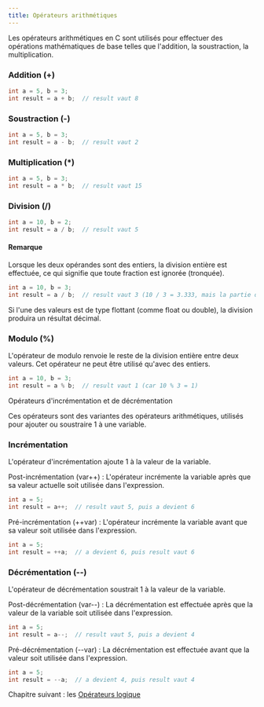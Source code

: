 ```yaml
---
title: Opérateurs arithmétiques
---
```


Les opérateurs arithmétiques en C sont utilisés pour effectuer des opérations mathématiques de base telles que l'addition, la soustraction, la multiplication.

### Addition (+)

```c
int a = 5, b = 3;
int result = a + b;  // result vaut 8
```

### Soustraction (-)

```c
int a = 5, b = 3;
int result = a - b;  // result vaut 2
```

### Multiplication (*)

```c
int a = 5, b = 3;
int result = a * b;  // result vaut 15
```

### Division (/)

```c
int a = 10, b = 2;
int result = a / b;  // result vaut 5
```

#### Remarque

Lorsque les deux opérandes sont des entiers, la division entière est effectuée, ce qui signifie que toute fraction est ignorée (tronquée).

```c
int a = 10, b = 3;
int result = a / b;  // result vaut 3 (10 / 3 = 3.333, mais la partie décimale est ignorée)
```

Si l'une des valeurs est de type flottant (comme float ou double), la division produira un résultat décimal.

### Modulo (%)

L'opérateur de modulo renvoie le reste de la division entière entre deux valeurs. Cet opérateur ne peut être utilisé qu'avec des entiers.

```c
int a = 10, b = 3;
int result = a % b;  // result vaut 1 (car 10 % 3 = 1)
```

Opérateurs d'incrémentation et de décrémentation

Ces opérateurs sont des variantes des opérateurs arithmétiques, utilisés pour ajouter ou soustraire 1 à une variable.

### Incrémentation

L'opérateur d'incrémentation ajoute 1 à la valeur de la variable.

Post-incrémentation (var++) : L'opérateur incrémente la variable après que sa valeur actuelle soit utilisée dans l'expression.

```c
int a = 5;
int result = a++;  // result vaut 5, puis a devient 6
```

Pré-incrémentation (++var) : L'opérateur incrémente la variable avant que sa valeur soit utilisée dans l'expression.

```c
int a = 5;
int result = ++a;  // a devient 6, puis result vaut 6
```

### Décrémentation (--)

L'opérateur de décrémentation soustrait 1 à la valeur de la variable.

Post-décrémentation (var--) : La décrémentation est effectuée après que la valeur de la variable soit utilisée dans l'expression.

```c
int a = 5;
int result = a--;  // result vaut 5, puis a devient 4
```

Pré-décrémentation (--var) : La décrémentation est effectuée avant que la valeur soit utilisée dans l'expression.

```c
int a = 5;
int result = --a;  // a devient 4, puis result vaut 4
```

Chapitre suivant : les [Opérateurs logique](logique)
